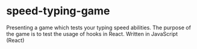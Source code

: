# speed-typing-game
Presenting a game which tests your typing speed abilities. 
The purpose of the game is to test the usage of hooks in React.
Written in JavaScript (React)
